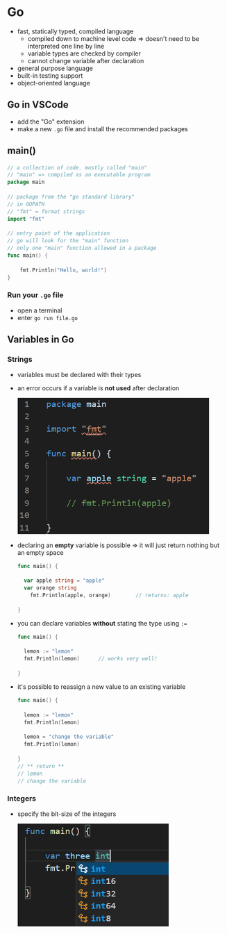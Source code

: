 # Go

- fast, statically typed, compiled language
  - compiled down to machine level code => doesn't need to be interpreted one line by line 
  - variable types are checked by compiler
  - cannot change variable after declaration
- general purpose language
- built-in testing support
- object-oriented language



## Go in VSCode

- add the "Go" extension
- make a new `.go` file and install the recommended packages



## main()

```go
// a collection of code. mostly called "main"
// "main" => compiled as an executable program
package main

// package from the "go standard library"
// in GOPATH
// "fmt" = format strings
import "fmt"

// entry point of the application
// go will look for the "main" function
// only one "main" function allowed in a package
func main() {

	fmt.Println("Hello, world!")
}
```



### Run your `.go` file

- open a terminal
- enter `go run file.go`



## Variables in Go

### Strings

- variables must be declared with their types

- an error occurs if a variable is **not used** after declaration

  ![image-20210728172457068](Go%20Tutorial.assets/image-20210728172457068.png)

- declaring an **empty** variable is possible => it will just return nothing but an empty space

  ```go
  func main() {
  
  	var apple string = "apple"
  	var orange string
      fmt.Println(apple, orange)		// returns: apple 
  
  }
  ```

- you can declare variables **without** stating the type using `:=`

  ```go
  func main() {
  
  	lemon := "lemon"
  	fmt.Println(lemon)		// works very well!
  
  }
  ```

- it's possible to reassign a new value to an existing variable

  ```go
  func main() {
  
  	lemon := "lemon"
  	fmt.Println(lemon)
  
  	lemon = "change the variable"
  	fmt.Println(lemon)
  
  }
  // ** return **
  // lemon
  // change the variable
  ```

  

### Integers

- specify the bit-size of the integers

  ![image-20210728174831074](Go%20Tutorial.assets/image-20210728174831074.png)

